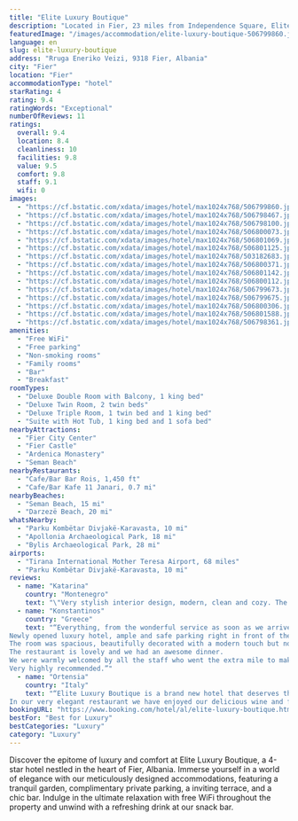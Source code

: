 ```yaml
---
title: "Elite Luxury Boutique"
description: "Located in Fier, 23 miles from Independence Square, Elite Luxury Boutique has accommodations with a garden, free private parking, a terrace, and a bar. This 4-star hotel offers free WiFi. Guests can have a drink at the snack bar."
featuredImage: "/images/accommodation/elite-luxury-boutique-506799860.jpg"
language: en
slug: elite-luxury-boutique
address: "Rruga Eneriko Veizi, 9318 Fier, Albania"
city: "Fier"
location: "Fier"
accommodationType: "hotel"
starRating: 4
rating: 9.4
ratingWords: "Exceptional"
numberOfReviews: 11
ratings:
  overall: 9.4
  location: 8.4
  cleanliness: 10
  facilities: 9.8
  value: 9.5
  comfort: 9.8
  staff: 9.1
  wifi: 0
images:
  - "https://cf.bstatic.com/xdata/images/hotel/max1024x768/506799860.jpg?k=6c57d67a594216c8db2f31f7a78d70efd5f9542e2e2ba40d8223f1eba303f586&o=&hp=1"
  - "https://cf.bstatic.com/xdata/images/hotel/max1024x768/506798467.jpg?k=b8de2cceb0846408efb014ef62b8e7d2c6d6b692e7c6715f03f00c2dcabd07ae&o=&hp=1"
  - "https://cf.bstatic.com/xdata/images/hotel/max1024x768/506798100.jpg?k=ef6c1763e43429a0593ba7aa5f3bb243ce0aa578fd91cebfb7782234567181a3&o=&hp=1"
  - "https://cf.bstatic.com/xdata/images/hotel/max1024x768/506800073.jpg?k=de9cab5207efc066c6d4c4848b066ffb551987bf4a934608d1451382b13d4621&o=&hp=1"
  - "https://cf.bstatic.com/xdata/images/hotel/max1024x768/506801069.jpg?k=1a4f256c99c74904fd4756557521b38e6185396ed9d49b36d9999707f2cfa77e&o=&hp=1"
  - "https://cf.bstatic.com/xdata/images/hotel/max1024x768/506801125.jpg?k=58130e520a33088665219d11137b279f513da9a89dc1e9e2eb79875bd58e3cf1&o=&hp=1"
  - "https://cf.bstatic.com/xdata/images/hotel/max1024x768/503182683.jpg?k=9c90b3e19fc3907523c6e83f359896223b776267bdac5e0fd79bc0331fabaadf&o=&hp=1"
  - "https://cf.bstatic.com/xdata/images/hotel/max1024x768/506800371.jpg?k=e8f5a2e0db7931d50050aedc74433da3503407f6ee6a3aefd4df742bd6127c0d&o=&hp=1"
  - "https://cf.bstatic.com/xdata/images/hotel/max1024x768/506801142.jpg?k=c89d3a981e3362585f673954fda9d561e823c1bdc8c2f302a0466aef47e81417&o=&hp=1"
  - "https://cf.bstatic.com/xdata/images/hotel/max1024x768/506800112.jpg?k=9b4d0fab6993e6439f16dd1720379cb6fa76d146df20b76fb4b0515201b4231e&o=&hp=1"
  - "https://cf.bstatic.com/xdata/images/hotel/max1024x768/506799673.jpg?k=a6e703b3f4e998599501fda3b374e95d8d204378ecae101959a9348b3ff611a0&o=&hp=1"
  - "https://cf.bstatic.com/xdata/images/hotel/max1024x768/506799675.jpg?k=2897744ebec0efaa18e577f9f87bc633678d5c24482f04eb09ee789e353deada&o=&hp=1"
  - "https://cf.bstatic.com/xdata/images/hotel/max1024x768/506800306.jpg?k=6845716cd7110605f5552e03a49d84d02c9907c12cbd928e7a7432af27c77dad&o=&hp=1"
  - "https://cf.bstatic.com/xdata/images/hotel/max1024x768/506801588.jpg?k=3a77a7877ab17011b333d2eb7089fe435fc75768ad08468a12b1b083a19d7b51&o=&hp=1"
  - "https://cf.bstatic.com/xdata/images/hotel/max1024x768/506798361.jpg?k=d4fbf1a2bd4ee9eb98c2727912aa17fb6dade4396d3f5b7c8598585cd6118fbc&o=&hp=1"
amenities:
  - "Free WiFi"
  - "Free parking"
  - "Non-smoking rooms"
  - "Family rooms"
  - "Bar"
  - "Breakfast"
roomTypes:
  - "Deluxe Double Room with Balcony, 1 king bed"
  - "Deluxe Twin Room, 2 twin beds"
  - "Deluxe Triple Room, 1 twin bed and 1 king bed"
  - "Suite with Hot Tub, 1 king bed and 1 sofa bed"
nearbyAttractions:
  - "Fier City Center"
  - "Fier Castle"
  - "Ardenica Monastery"
  - "Seman Beach"
nearbyRestaurants:
  - "Cafe/Bar Bar Rois, 1,450 ft"
  - "Cafe/Bar Kafe 11 Janari, 0.7 mi"
nearbyBeaches:
  - "Seman Beach, 15 mi"
  - "Darzezë Beach, 20 mi"
whatsNearby:
  - "Parku Kombëtar Divjakë-Karavasta, 10 mi"
  - "Apollonia Archaeological Park, 18 mi"
  - "Bylis Archaeological Park, 28 mi"
airports:
  - "Tirana International Mother Teresa Airport, 68 miles"
  - "Parku Kombëtar Divjakë-Karavasta, 10 mi"
reviews:
  - name: "Katarina"
    country: "Montenegro"
    text: "\"Very stylish interior design, modern, clean and cozy. The breakfast was also delicious, but the best part for us was the staff of the hotel who were so lovely, especially Stella who made us feel like home.\""
  - name: "Konstantinos"
    country: "Greece"
    text: "“Everything, from the wonderful service as soon as we arrived to the beautiful room and delicious dinner!
Newly opened luxury hotel, ample and safe parking right in front of the hotel entrance.
The room was spacious, beautifully decorated with a modern touch but not impersonal. The bathroom was just the right size with a large shower and all the necessary amenities.
The restaurant is lovely and we had an awesome dinner.
We were warmly welcomed by all the staff who went the extra mile to make our stay exceptional. We felt right at home.
Very highly recommended.”"
  - name: "Ortensia"
    country: "Italy"
    text: "“Elite Luxury Boutique is a brand new hotel that deserves that name. But the people made it so warm and I host that you feel like you're home. They were always willing to satisfy our every wish.
In our very elegant restaurant we have enjoyed our delicious wine and food from traditional and Mediterranean cuisine. Breakfast was being prepared at the time we wanted, and it was perfect.😊”"
bookingURL: "https://www.booking.com/hotel/al/elite-luxury-boutique.html?aid=8035640"
bestFor: "Best for Luxury"
bestCategories: "Luxury"
category: "Luxury"
---
```


Discover the epitome of luxury and comfort at Elite Luxury Boutique, a 4-star hotel nestled in the heart of Fier, Albania. Immerse yourself in a world of elegance with our meticulously designed accommodations, featuring a tranquil garden, complimentary private parking, a inviting terrace, and a chic bar. Indulge in the ultimate relaxation with free WiFi throughout the property and unwind with a refreshing drink at our snack bar.